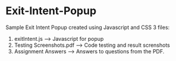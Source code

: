 # Exit-Intent-Popup
Sample Exit Intent Popup created using Javascript and CSS
3 files:
1) exitIntent.js --> Javascript for popup
2) Testing Screenshots.pdf --> Code testing and result screnshots
3) Assignment Answers --> Answers to questions from the PDF.
